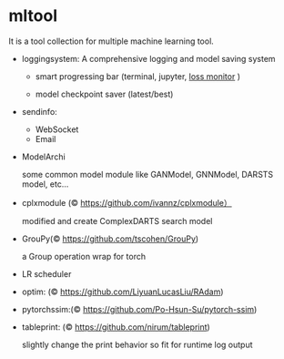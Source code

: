 # mltool

It is a tool collection for multiple machine learning tool.

- loggingsystem: A comprehensive logging and model saving system

  - smart progressing bar (terminal, jupyter, [loss monitor](https://github.com/veya2ztn/Jupyter-Loss-Tracking) )

  - model checkpoint saver (latest/best)

- sendinfo:

  - WebSocket
  - Email

- ModelArchi

  some common model module like GANModel, GNNModel, DARSTS model, etc...

- cplxmodule (:copyright: https://github.com/ivannz/cplxmodule）

  modified and create ComplexDARTS search model

- GrouPy(:copyright: https://github.com/tscohen/GrouPy)

  a Group operation wrap for torch

- LR scheduler

- optim: (:copyright: https://github.com/LiyuanLucasLiu/RAdam)

- pytorchssim:(:copyright:  https://github.com/Po-Hsun-Su/pytorch-ssim)

- tableprint: (:copyright:  https://github.com/nirum/tableprint)

  slightly change the print behavior so fit for runtime log output
